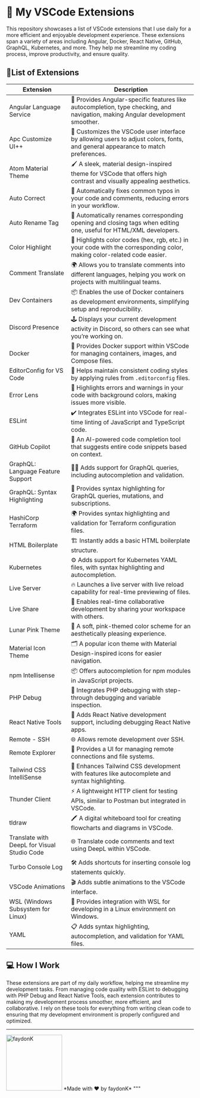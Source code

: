 # 🚀 My VSCode Extensions 

This repository showcases a list of VSCode extensions that I use daily for a more efficient and enjoyable development experience. These extensions span a variety of areas including Angular, Docker, React Native, GitHub, GraphQL, Kubernetes, and more. They help me streamline my coding process, improve productivity, and ensure quality.

## 📜List of Extensions

| Extension                                | Description                                                                                                           |
|------------------------------------------|-----------------------------------------------------------------------------------------------------------------------|
| Angular Language Service                 | 🚀 Provides Angular-specific features like autocompletion, type checking, and navigation, making Angular development smoother. |
| Apc Customize UI++                       | 🎨 Customizes the VSCode user interface by allowing users to adjust colors, fonts, and general appearance to match preferences. |
| Atom Material Theme                      | 🖌️ A sleek, material design-inspired theme for VSCode that offers high contrast and visually appealing aesthetics.     |
| Auto Correct                             | 🔧 Automatically fixes common typos in your code and comments, reducing errors in your workflow.                      |
| Auto Rename Tag                          | 🔁 Automatically renames corresponding opening and closing tags when editing one, useful for HTML/XML developers.     |
| Color Highlight                          | 🌈 Highlights color codes (hex, rgb, etc.) in your code with the corresponding color, making color-related code easier. |
| Comment Translate                        | 🌍 Allows you to translate comments into different languages, helping you work on projects with multilingual teams.    |
| Dev Containers                           | 📦 Enables the use of Docker containers as development environments, simplifying setup and reproducibility.            |
| Discord Presence                         | 🕹️ Displays your current development activity in Discord, so others can see what you’re working on.                   |
| Docker                                   | 🐳 Provides Docker support within VSCode for managing containers, images, and Compose files.                          |
| EditorConfig for VS Code                 | 📜 Helps maintain consistent coding styles by applying rules from `.editorconfig` files.                              |
| Error Lens                               | 🚨 Highlights errors and warnings in your code with background colors, making issues more visible.                    |
| ESLint                                   | ✔️ Integrates ESLint into VSCode for real-time linting of JavaScript and TypeScript code.                              |
| GitHub Copilot                           | 🤖 An AI-powered code completion tool that suggests entire code snippets based on context.                            |
| GraphQL: Language Feature Support        | 🕵️‍♂️ Adds support for GraphQL queries, including autocompletion and validation.                                       |
| GraphQL: Syntax Highlighting             | 🎯 Provides syntax highlighting for GraphQL queries, mutations, and subscriptions.                                    |
| HashiCorp Terraform                      | 🌍 Provides syntax highlighting and validation for Terraform configuration files.                                      |
| HTML Boilerplate                         | 🏗️ Instantly adds a basic HTML boilerplate structure.                                                                |
| Kubernetes                               | ⚙️ Adds support for Kubernetes YAML files, with syntax highlighting and autocompletion.                              |
| Live Server                              | 🔥 Launches a live server with live reload capability for real-time previewing of files.                              |
| Live Share                               | 🤝 Enables real-time collaborative development by sharing your workspace with others.                                 |
| Lunar Pink Theme                         | 🌙 A soft, pink-themed color scheme for an aesthetically pleasing experience.                                         |
| Material Icon Theme                      | 🗂️ A popular icon theme with Material Design-inspired icons for easier navigation.                                    |
| npm Intellisense                         | 📦 Offers autocompletion for npm modules in JavaScript projects.                                                     |
| PHP Debug                                | 🐘 Integrates PHP debugging with step-through debugging and variable inspection.                                      |
| React Native Tools                       | 📱 Adds React Native development support, including debugging React Native apps.                                      |
| Remote - SSH                             | 🌐 Allows remote development over SSH.                                                                               |
| Remote Explorer                          | 🔎 Provides a UI for managing remote connections and file systems.                                                   |
| Tailwind CSS IntelliSense                | 💨 Enhances Tailwind CSS development with features like autocomplete and syntax highlighting.                         |
| Thunder Client                           | ⚡ A lightweight HTTP client for testing APIs, similar to Postman but integrated in VSCode.                           |
| tldraw                                   | 🖍️ A digital whiteboard tool for creating flowcharts and diagrams in VSCode.                                         |
| Translate with DeepL for Visual Studio Code | 🌐 Translate code comments and text using DeepL within VSCode.                                                       |
| Turbo Console Log                        | 🛠️ Adds shortcuts for inserting console log statements quickly.                                                     |
| VSCode Animations                        | 🎬 Adds subtle animations to the VSCode interface.                                                                  |
| WSL (Windows Subsystem for Linux)        | 🐧 Provides integration with WSL for developing in a Linux environment on Windows.                                   |
| YAML                                     | 📋 Adds syntax highlighting, autocompletion, and validation for YAML files.                                          |

## 💻 How I Work

These extensions are part of my daily workflow, helping me streamline my development tasks. From managing code quality with ESLint to debugging with PHP Debug and React Native Tools, each extension contributes to making my development process smoother, more efficient, and collaborative. I rely on these tools for everything from writing clean code to ensuring that my development environment is properly configured and optimized.

---

<img src="https://faydonk.fr/media//img/pfp_faydonk.png" alt="faydonK" width="150" height="150" />
*Made with ❤️ by faydonK*
"""
